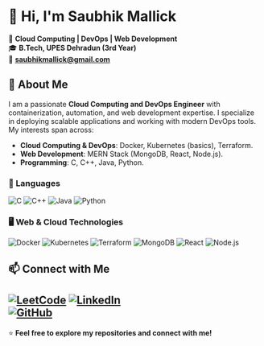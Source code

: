 
# 👋 Hi, I'm Saubhik Mallick

🚀 **Cloud Computing | DevOps | Web Development**  
🎓 **B.Tech, UPES Dehradun (3rd Year)**  
📧 **[saubhikmallick@gmail.com](mailto:saubhikmallick@gmail.com)**  

## 🔹 About Me
I am a passionate **Cloud Computing and DevOps Engineer** with containerization, automation, and web development expertise. I specialize in deploying scalable applications and working with modern DevOps tools. My interests span across:
- **Cloud Computing & DevOps**: Docker, Kubernetes (basics), Terraform.
- **Web Development**: MERN Stack (MongoDB, React, Node.js).
- **Programming**: C, C++, Java, Python.

### 🚀 Languages
![C](https://img.shields.io/badge/C-00599C?style=for-the-badge&logo=c&logoColor=white)
![C++](https://img.shields.io/badge/C++-00599C?style=for-the-badge&logo=c%2B%2B&logoColor=white)
![Java](https://img.shields.io/badge/Java-007396?style=for-the-badge&logo=java&logoColor=white)
![Python](https://img.shields.io/badge/Python-3776AB?style=for-the-badge&logo=python&logoColor=white)

### 🖥️ Web & Cloud Technologies
![Docker](https://img.shields.io/badge/Docker-2496ED?style=for-the-badge&logo=docker&logoColor=white)
![Kubernetes](https://img.shields.io/badge/Kubernetes-326CE5?style=for-the-badge&logo=kubernetes&logoColor=white)
![Terraform](https://img.shields.io/badge/Terraform-623CE4?style=for-the-badge&logo=terraform&logoColor=white)
![MongoDB](https://img.shields.io/badge/MongoDB-47A248?style=for-the-badge&logo=mongodb&logoColor=white)
![React](https://img.shields.io/badge/React-61DAFB?style=for-the-badge&logo=react&logoColor=white)
![Node.js](https://img.shields.io/badge/Node.js-339933?style=for-the-badge&logo=nodedotjs&logoColor=white)

## 📫 Connect with Me
[![LeetCode](https://img.shields.io/badge/LeetCode-FFA116?style=for-the-badge&logo=leetcode&logoColor=white)](https://leetcode.com/u/Saubhik2003/)
[![LinkedIn](https://img.shields.io/badge/LinkedIn-0077B5?style=for-the-badge&logo=linkedin&logoColor=white)](https://www.linkedin.com/in/saubhikmallick)  
[![GitHub](https://img.shields.io/badge/GitHub-181717?style=for-the-badge&logo=github&logoColor=white)](https://github.com/SaubhikMallick)
---
⭐️ **Feel free to explore my repositories and connect with me!**
